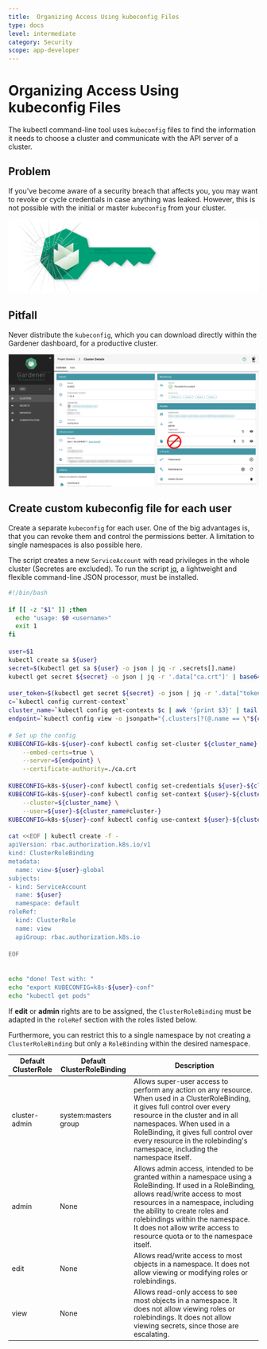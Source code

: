 ```yaml
---
title:  Organizing Access Using kubeconfig Files
type: docs
level: intermediate
category: Security
scope: app-developer
---
```


# Organizing Access Using kubeconfig Files
The kubectl command-line tool uses `kubeconfig` files to find the information it needs to choose a cluster and 
communicate with the API server of a cluster.

## Problem
If you've become aware of a security breach that affects you, you may want to revoke or cycle credentials 
in case anything was leaked. However, this is not possible with the initial or master `kubeconfig` from your 
cluster.


![teaser](teaser.svg)


## Pitfall

Never distribute the `kubeconfig`, which you can download directly within the Gardener dashboard, for a productive cluster.

![kubeconfig-dont](kubeconfig-initial.png)



## Create custom kubeconfig file for each user

Create a separate `kubeconfig` for each user. One of the big advantages is, that you can revoke them and control 
the permissions better. A limitation to single namespaces is also possible here.

The script creates a new `ServiceAccount` with read privileges in the whole cluster (Secretes are excluded).
To run the script [jq](https://stedolan.github.io/jq/), a lightweight and flexible command-line JSON processor, must 
be installed.


```bash
#!/bin/bash

if [[ -z "$1" ]] ;then
  echo "usage: $0 <username>"
  exit 1
fi

user=$1
kubectl create sa ${user}
secret=$(kubectl get sa ${user} -o json | jq -r .secrets[].name)
kubectl get secret ${secret} -o json | jq -r '.data["ca.crt"]' | base64 -D > ca.crt

user_token=$(kubectl get secret ${secret} -o json | jq -r '.data["token"]' | base64 -D)
c=`kubectl config current-context`
cluster_name=`kubectl config get-contexts $c | awk '{print $3}' | tail -n 1`
endpoint=`kubectl config view -o jsonpath="{.clusters[?(@.name == \"${cluster_name}\")].cluster.server}"`

# Set up the config
KUBECONFIG=k8s-${user}-conf kubectl config set-cluster ${cluster_name} \
    --embed-certs=true \
    --server=${endpoint} \
    --certificate-authority=./ca.crt

KUBECONFIG=k8s-${user}-conf kubectl config set-credentials ${user}-${cluster_name#cluster-} --token=${user_token}
KUBECONFIG=k8s-${user}-conf kubectl config set-context ${user}-${cluster_name#cluster-} \
    --cluster=${cluster_name} \
    --user=${user}-${cluster_name#cluster-}
KUBECONFIG=k8s-${user}-conf kubectl config use-context ${user}-${cluster_name#cluster-}

cat <<EOF | kubectl create -f -
apiVersion: rbac.authorization.k8s.io/v1
kind: ClusterRoleBinding
metadata:
  name: view-${user}-global
subjects:
- kind: ServiceAccount
  name: ${user}
  namespace: default
roleRef:
  kind: ClusterRole
  name: view
  apiGroup: rbac.authorization.k8s.io

EOF


echo "done! Test with: "
echo "export KUBECONFIG=k8s-${user}-conf"
echo "kubectl get pods"
```

If **edit** or **admin** rights are to be assigned, the `ClusterRoleBinding` must be adapted in the `roleRef` section 
with the roles listed below.

Furthermore, you can restrict this to a single namespace by not creating a `ClusterRoleBinding` but only a `RoleBinding`
within the desired namespace.

Default ClusterRole |	Default ClusterRoleBinding	| Description
------------------- | ----------------------------- | ---------------
cluster-admin	    | system:masters group	        | Allows super-user access to perform any action on any resource. When used in a ClusterRoleBinding, it gives full control over every resource in the cluster and in all namespaces. When used in a RoleBinding, it gives full control over every resource in the rolebinding's namespace, including the namespace itself.
admin	            | None                          | Allows admin access, intended to be granted within a namespace using a RoleBinding. If used in a RoleBinding, allows read/write access to most resources in a namespace, including the ability to create roles and rolebindings within the namespace. It does not allow write access to resource quota or to the namespace itself.
edit	            | None	                        | Allows read/write access to most objects in a namespace. It does not allow viewing or modifying roles or rolebindings.
view	            | None                          | Allows read-only access to see most objects in a namespace. It does not allow viewing roles or rolebindings. It does not allow viewing secrets, since those are escalating.


